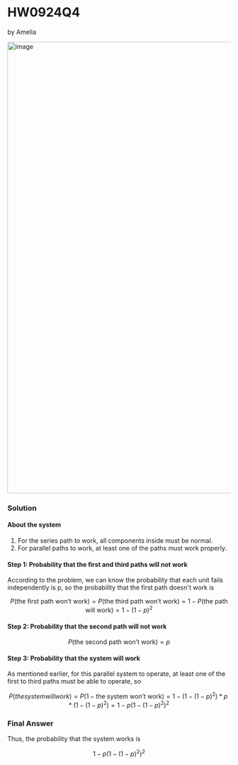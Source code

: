 # HW0924Q4

by Amelia

<img width="1021" alt="image" src="https://github.com/user-attachments/assets/04862f07-d325-4810-807d-76621c74b205">

### Solution

#### About the system

1. For the series path to work, all components inside must be normal.
2. For parallel paths to work, at least one of the paths must work properly.

#### Step 1: Probability that the first and third paths will not work
According to the problem, we can know the probability that each unit fails independently is p, so the probability that the first path doesn't work is

$$
P(\text{the first path won't work}) = P(\text{the third path won't work}) = 1-P(\text{the path will work}) = 1-(1-p)^2
$$

#### Step 2: Probability that the second path will not work 

$$
P(\text{the second path won't work}) = p
$$

#### Step 3: Probability that the system will work
As mentioned earlier, for this parallel system to operate, at least one of the first to third paths must be able to operate, so

$$
P(the system will work) = P(1-\text{the system won't work}) = 1-(1-(1-p)^2) * p * (1-(1-p)^2) = 1-p(1-(1-p)^2)^2
$$

### Final Answer
Thus, the probability that the system works is 

$$
1-p(1-(1-p)^2)^2
$$


